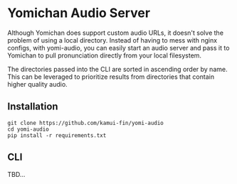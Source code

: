 # Yomichan Audio Server

Although Yomichan does support custom audio URLs, it doesn't solve the problem of using a local directory.
Instead of having to mess with nginx configs, with yomi-audio, you can easily start an audio server and
pass it to Yomichan to pull pronunciation directly from your local filesystem.

The directories passed into the CLI are sorted in ascending order by name. This can be leveraged to prioritize results from directories that contain higher quality audio.

## Installation

```
git clone https://github.com/kamui-fin/yomi-audio
cd yomi-audio
pip install -r requirements.txt
```

## CLI

TBD...
